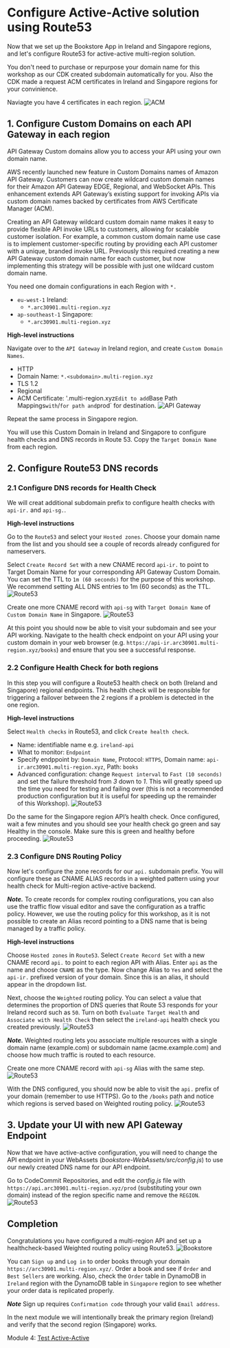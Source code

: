 <!-- # Replicate to a second region --> 
# Configure Active-Active solution using Route53

Now that we set up the Bookstore App in Ireland and Singapore regions, and let's configure Route53 for active-active multi-region solution. 

You don't need to purchase or repurpose your domain name for this workshop as our CDK created subdomain automatically for you. Also the CDK made a request ACM certificates in Ireland and Singapore regions for your convinience. 

Naviagte you have 4 certificates in each region.
![ACM](../images/03-cert-01.png)

## 1. Configure Custom Domains on each API Gateway in each region

<!-- Now that you have a domain name and a valid certificate for it, you can go
ahead and setup your APIs for each region to use your custom domain.  -->
API Gateway Custom domains allow you to access your API using your own domain
name. 
<!-- While you can configure DNS records to point directly to the regular API
Gateway endpoint, an error will be returned unless you have this custom domain
configuration. -->

AWS recently launched new feature in Custom Domains names of Amazon API Gateway. Customers can now create wildcard custom domain names for their Amazon API Gateway EDGE, Regional, and WebSocket APIs. This enhancement extends API Gateway’s existing support for invoking APIs via custom domain names backed by certificates from AWS Certificate Manager (ACM).

Creating an API Gateway wildcard custom domain name makes it easy to provide flexible API invoke URLs to customers, allowing for scalable customer isolation. For example, a common custom domain name use case is to implement customer-specific routing by providing each API customer with a unique, branded invoke URL. Previously this required creating a new API Gateway custom domain name for each customer, but now implementing this strategy will be possible with just one wildcard custom domain name.

You need one domain configurations in each Region with `*.` 

* `eu-west-1` Ireland:
    * `*.arc30901.multi-region.xyz`
* `ap-southeast-1` Singapore:
    * `*.arc30901.multi-region.xyz`

**High-level instructions**

Navigate over to the `API Gateway` in Ireland region, and create `Custom Domain Names`.
* HTTP
* Domain Name: `*.<subdomain>.multi-region.xyz`
* TLS 1.2
* Regional
* ACM Certificate: '<subdomain>.multi-region.xyz`
Edit to add `Base Path Mappings` with `/` for path and `prod` for destination. 
![API Gateway](../images/03-apig-01.png)

Repeat the same process in Singapore region. 

You will use this Custom Domain in Ireland and Singapore to configure health checks and DNS records in Route 53. Copy the `Target Domain Name` from each region.

## 2. Configure Route53 DNS records

### 2.1 Configure DNS records for Health Check

We will creat additional subdomain prefix to configure health checks with `api-ir.` and `api-sg.`.

**High-level instructions**

Go to the `Route53` and select your `Hosted zones`. Choose your domain name from
the list and you should see a couple of records already configured for
nameservers.

Select `Create Record Set` with a new CNAME record `api-ir.` to point to Target Domain Name for your corresponding API Gateway Custom Domain. You can set the TTL to `1m (60 seconds)` for the
purpose of this workshop. We recommend setting ALL DNS entries to 1m (60 seconds)
as the TTL.
![Route53](../images/03-dns-01.png)

Create one more CNAME record with `api-sg` with `Target Domain Name` of `Custom Domain Name` in Singapore.
![Route53](../images/03-dns-02.png)

At this point you should now be able to visit your subdomain and see your API
working. Navigate to the health check endpoint on your API using your custom
domain in your web browser (e.g. `https://api-ir.arc30901.multi-region.xyz/books`) and
ensure that you see a successful response.

<!-- This endpoint should return the region it is running in so you can also
confirm that this response region matches up with the domain you have
configured. Notice how we're explicitly using HTTPS. It may take a few minutes for your records to
become active so check back later if you do not get a response. -->

### 2.2 Configure Health Check for both regions

In this step you will configure a Route53 health check on both
(Ireland and Singapore) regional endpoints. This health check will be responsible for
triggering a failover between the 2 regions if a problem is detected in the
one region.

<!--Note that if you were configuring an active-active model with something like
Weighted Routing then you would configure a health check on all endpoints, but
only one is necessary in this case since only our primary region will be
handling traffic under normal conditions.-->

**High-level instructions**

Select `Health checks` in Route53, and click `Create health check`.
* Name: identifiable name e.g. `ireland-api`
* What to monitor: `Endpoint`
* Specify endppoint by: `Domain Name`, Protocol: `HTTPS`, Domain name: `api-ir.arc30901.multi-region.xyz`, Path: `books`
* Advanced configuration: change `Request interval` to `Fast (10 seconds)` and set the failure threshold
from *3* down to *1*.  This will greatly speed up the time you need for testing
and failing over (this is not a recommended production configuration but it is
useful for speeding up the remainder of this Workshop).
![Route53](../images/03-dns-03.png)

Do the same for the Singapore region API’s health check.  Once configured, wait a few minutes and you should see your health check go green and say Healthy in the console. Make sure this is green and healthy
before proceeding.
![Route53](../images/03-dns-04.png)

### 2.3 Configure DNS Routing Policy

Now let's configure the zone records for our `api.` subdomain prefix. You will
configure these as CNAME ALIAS records in a weighted pattern using
your health check for Multi-region active-active backend.

***Note.*** To create records for complex routing configurations, you can also use the traffic flow 
visual editor and save the configuration as a traffic policy. However, we use the routing policy
for this workshop, as it is not possible to create an Alias record pointing to a DNS name that is 
being managed by a traffic policy.

**High-level instructions**

Choose `Hosted zones` in `Route53`. Select `Create Record Set` with a new CNAME record `api.` to point to each region API with Alias. Enter `api` as the name and choose
`CNAME` as the type. Now change Alias to `Yes` and select the `api-ir.` prefixed
version of your domain. Since this is an alias, it should appear in the
dropdown list.

Next, choose the `Weighted` routing policy. You can select a value that determines 
the proportion of DNS queries that Route 53 responds for your Ireland record such as `50`.
Turn on both `Evaluate Target Health` and `Associate with Health Check` then select the `ireland-api` 
health check you created previously. 
![Route53](../images/03-dns-05.png)

***Note.*** Weighted routing lets you associate multiple resources with a single 
domain name (example.com) or subdomain name (acme.example.com) and choose how much 
traffic is routed to each resource. 

Create one more CNAME record with `api-sg` Alias with the same step.
![Route53](../images/03-dns-06.png)

With the DNS configured, you should now be able to visit the `api.` prefix of
your domain (remember to use HTTPS). Go to the `/books` path and notice which 
regions is served based on Weighted routing policy.
![Route53](../images/03-dns-07.png)

## 3. Update your UI with new API Gateway Endpoint

Now that we have active-active configuration, you will need to change the API
endpoint in your WebAssets (*bookstore-WebAssets/src/config.js*) to use our newly
created DNS name for our API endpoint.

Go to CodeCommit Repositories, and edit the *config.js* file with `https://api.arc30901.multi-region.xyz/prod` (substituting your own domain) instead of the region specific name and remove the `REGION`.
![Route53](../images/03-dns-08.png)

## Completion

Congratulations you have configured a multi-region API and set up a
healthcheck-based Weighted routing policy using Route53. 
![Bookstore](../images/03-complete-01.png)

You can `Sign up` and `Log in` to order books through your domain `https://arc30901.multi-region.xyz/`. Order a book and see if `Order` and `Best Sellers` are working. Also, check the `Order` table in DynamoDB in `Ireland` region with the DynamoDB table in `Singapore` region to see whether your order data is replicated properly. 

***Note*** Sign up requires `Confirmation code` through your valid `Email address`.

In the next module we will intentionally break the primary region (Ireland) and verify that the second region (Singapore) works.

Module 4: [Test Active-Active](../4_Testing/README.md)
